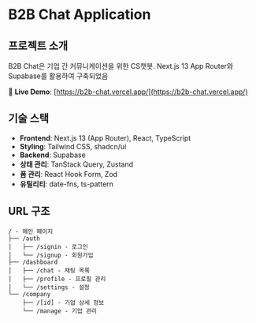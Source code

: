 # B2B Chat Application

## 프로젝트 소개

B2B Chat은 기업 간 커뮤니케이션을 위한 CS챗봇. Next.js 13 App Router와 Supabase를 활용하여 구축되었음

🔗 **Live Demo**: [https://b2b-chat.vercel.app/](https://b2b-chat.vercel.app/)

## 기술 스택

- **Frontend**: Next.js 13 (App Router), React, TypeScript
- **Styling**: Tailwind CSS, shadcn/ui
- **Backend**: Supabase
- **상태 관리**: TanStack Query, Zustand
- **폼 관리**: React Hook Form, Zod
- **유틸리티**: date-fns, ts-pattern

## URL 구조

```
/ - 메인 페이지
├── /auth
│   ├── /signin - 로그인
│   └── /signup - 회원가입
├── /dashboard
│   ├── /chat - 채팅 목록
│   ├── /profile - 프로필 관리
│   └── /settings - 설정
└── /company
    ├── /[id] - 기업 상세 정보
    └── /manage - 기업 관리
```


